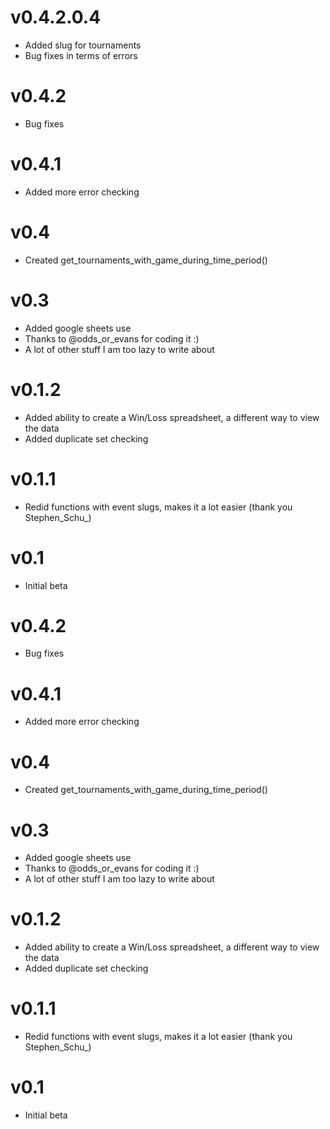 # **v0.4.2.0.4**

- Added slug for tournaments
- Bug fixes in terms of errors

# **v0.4.2**

- Bug fixes

# **v0.4.1**

- Added more error checking

# **v0.4**

- Created get_tournaments_with_game_during_time_period()

# **v0.3**

- Added google sheets use
- Thanks to @odds_or_evans for coding it :)
- A lot of other stuff I am too lazy to write about

# **v0.1.2**

- Added ability to create a Win/Loss spreadsheet, a different way to view the data
- Added duplicate set checking

# **v0.1.1**

- Redid functions with event slugs, makes it a lot easier (thank you Stephen_Schu_)

# **v0.1**

- Initial beta

# **v0.4.2**

- Bug fixes

# **v0.4.1**

- Added more error checking

# **v0.4**

- Created get_tournaments_with_game_during_time_period()

# **v0.3**

- Added google sheets use
- Thanks to @odds_or_evans for coding it :)
- A lot of other stuff I am too lazy to write about

# **v0.1.2**

- Added ability to create a Win/Loss spreadsheet, a different way to view the data
- Added duplicate set checking

# **v0.1.1**

- Redid functions with event slugs, makes it a lot easier (thank you Stephen_Schu_)

# **v0.1**

- Initial beta
